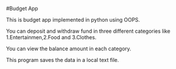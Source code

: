 #Budget App

This is budget app implemented in python using OOPS.

You can deposit and withdraw fund in three different categories like 1.Entertainmen,2.Food and 3.Clothes.

You can view the balance amount in each category.

This program saves the data in a local text file.
